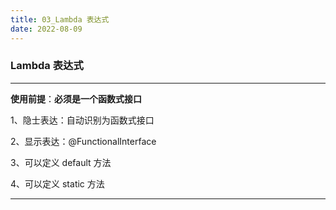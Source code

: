 ```yaml
---
title: 03_Lambda 表达式
date: 2022-08-09
---
```




### Lambda 表达式

---



**使用前提**：**必须是一个函数式接口**

1、隐士表达：自动识别为函数式接口

2、显示表达：@FunctionalInterface

3、可以定义 default 方法

4、可以定义 static 方法

---







